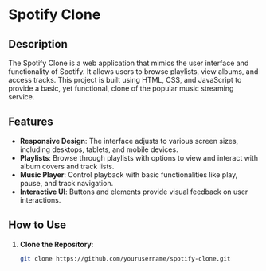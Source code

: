 # Spotify Clone

## Description

The Spotify Clone is a web application that mimics the user interface and functionality of Spotify. It allows users to browse playlists, view albums, and access tracks. This project is built using HTML, CSS, and JavaScript to provide a basic, yet functional, clone of the popular music streaming service.

## Features

- **Responsive Design**: The interface adjusts to various screen sizes, including desktops, tablets, and mobile devices.
- **Playlists**: Browse through playlists with options to view and interact with album covers and track lists.
- **Music Player**: Control playback with basic functionalities like play, pause, and track navigation.
- **Interactive UI**: Buttons and elements provide visual feedback on user interactions.

## How to Use

1. **Clone the Repository**:

   ```bash
   git clone https://github.com/yourusername/spotify-clone.git
